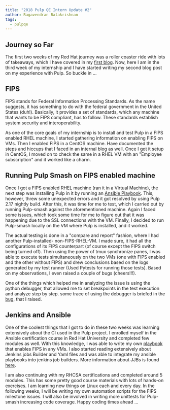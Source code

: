 ```yaml
---
title: "2018 Pulp QE Intern Update #2"
author: Ragavendran Balakrishnan
tags:
  - pulpqe
---
```


## Journey so Far

The first two weeks of my Red Hat journey was a roller coaster ride with lots of takeaways, which I
have covered in my [first blog](https://pulpproject.org/2018/06/08/pulp_qe_intern_update/). Now,
here I am in the third week of my internship and I have started writing my second blog post on my
experience with Pulp. So buckle in ...

## FIPS

FIPS stands for Federal Information Processing Standards. As the name suggests, it has something to
do with the federal government in the United States (duh!). Basically, it provides a set of standards,
which any machine that wants to be FIPS compliant, has to follow. These standards establish system
security and interoperability.

As one of the core goals of my internship is to install and test Pulp in a FIPS enabled RHEL
machine, I started gathering information on enabling FIPS on VMs. Then I enabled FIPS in a CentOS
machine. Have documented the steps and hiccups that I faced in an internal blog as well. Once I got
it setup in CentOS, I moved on to check the same in a RHEL VM with an "Employee subscription" and
it worked like a charm.

## Running Pulp Smash on FIPS enabled machine

Once I got a FIPS enabled RHEL machine (ran it in a Virtual Machine), the next step was installing
Pulp in it by running an [Ansible Playbook](https://github.com/pulp/pulp-ci). This, however, threw
some unexpected errors and it got resolved by using Pulp 2.17 nightly build. After this, it was time
for me to test, which I carried out by running Pulp-smash against the aforementioned machine. Again
I faced some issues, which took some time for me to figure out that it was happening due to the SSL
connections with the VM. Finally, I decided to run Pulp-smash locally on the VM where Pulp is
installed, and it worked.

The actual testing is done in a "compare and report" fashion, where I had another Pulp-installed-
non-FIPS-RHEL-VM. I made sure, it had all the configurations of its FIPS counterpart (of course
except the FIPS switch being turned off). Then using the power of tmux synchronize panes, I was able
to execute tests simultaneously on the two VMs (one with FIPS enabled and the other without FIPS)
and drew conclusions based on the logs generated by my test runner (Used Pytests for running those
tests). Based on my observations, I even raised a couple of bugs (cheers!!!).

One of the things which helped me in analyzing the issue is using the python debugger, that allowed
me to set breakpoints in the test execution and analyze step by step. some trace of using the
debugger is briefed in the [bug](https://pulp.plan.io/issues/3769), that I raised.

##  Jenkins and Ansible

One of the coolest things that I got to do in these two weeks was learning extensively about the CI
used in the Pulp project. I enrolled myself in the Ansible certification course in Red Hat University
and completed few modules as well. With this knowledge, I was able to write my own
[playbook](https://github.com/ragabala/pulp-ci/tree/fips_installer) that enables FIPS in any VMs. I
also started reading extensively about Jenkins jobs Builder and Yaml files and was able to integrate
my ansible playbooks into jenkins job builders. More information about JJBs is found
[here](https://github.com/pulp/pulp-ci/tree/master/ci/jjb).

I am also continuing with my RHCSA certifications and completed around 5 modules. This has some
pretty good course materials with lots of hands-on exercises. I am learning new things on Linux
each and every day. In the following weeks, I will be writing my own automation scripts for the FIPS
milestone issues. I will also be involved in writing more unittests for Pulp-smash increasing code
coverage. Happy coding times ahead ...
